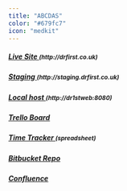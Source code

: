 ```yaml
---
title: "ABCDAS"
color: "#679fc7"
icon: "medkit"
---
```



<h5><a href="http://drfirst.co.uk/login">Live Site </a> <small>(http://drfirst.co.uk)</small></h5>
<h5><a href="http://staging.drfirst.co.uk/login">Staging </a> <small>(http://staging.drfirst.co.uk)</small></h5>
<h5><a href="http://dr1stweb:8080">Local host </a> <small>(http://dr1stweb:8080)</small></h5>
<h5><a href="https://trello.com/b/9gDeFyrj/abcd-sprint-3">Trello Board</a></h5>
<h5><a href="https://docs.google.com/spreadsheets/d/15ChmGyEsgDw0ecDUAKNCQYVu1PCxrXGWTDXHmlgc_Po/edit#gid=0">Time Tracker </a> <small>(spreadsheet)</small></h5>
<h5><a href="https://bitbucket.org/v9solutions/dr1st">Bitbucket Repo</a></h5>
<h5><a href="https://v9-confluence.atlassian.net/wiki/display/ABCD/ABCD">Confluence</a></h5>